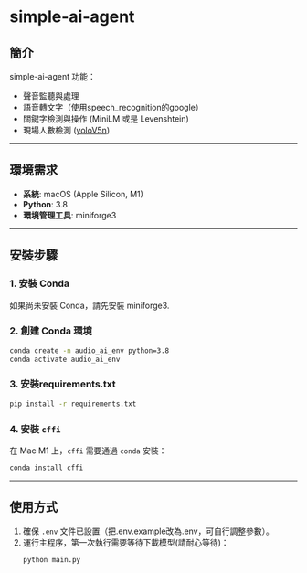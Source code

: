 
# simple-ai-agent

## 簡介

simple-ai-agent 功能：

- 聲音監聽與處理
- 語音轉文字（使用speech_recognition的google）
- 關鍵字檢測與操作 (MiniLM 或是 Levenshtein)
- 現場人數檢測 ([yoloV5n](https://github.com/yakhyo/yolov5-onnx-inference/blob/main/models/yolov5.py))

---

## 環境需求

- **系統**: macOS (Apple Silicon, M1)
- **Python**: 3.8
- **環境管理工具**: miniforge3

---

## 安裝步驟

### 1. 安裝 Conda

如果尚未安裝 Conda，請先安裝 miniforge3.

### 2. 創建 Conda 環境


```bash
conda create -n audio_ai_env python=3.8
conda activate audio_ai_env
```

### 3. 安裝requirements.txt


```bash
pip install -r requirements.txt
```

### 4. 安裝 `cffi`

在 Mac M1 上，`cffi` 需要通過 `conda` 安裝：

```bash
conda install cffi
```

---

## 使用方式

1. 確保 `.env` 文件已設置（把.env.example改為.env，可自行調整參數）。
2. 運行主程序，第一次執行需要等待下載模型(請耐心等待)：
   ```bash
   python main.py
   ```
